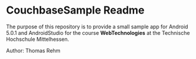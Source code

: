 # CouchbaseSample Readme
The purpose of this repository is to provide a small sample app for Android 5.0.1 and AndroidStudio for the
course **WebTechnologies** at the Technische Hochschule Mittelhessen.

Author: Thomas Rehm
